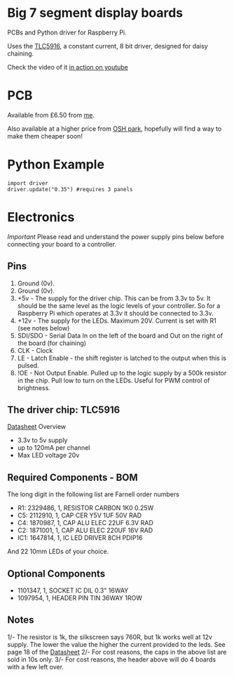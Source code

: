 # Big 7 segment display boards

PCBs and Python driver for Raspberry Pi.

Uses the [TLC5916](http://www.ti.com/product/tlc5916), a constant current, 8 bit driver, designed for daisy chaining.

Check the video of it [in action on youtube](http://youtu.be/0-mJzARANds)

# PCB

Available from £6.50 from [me](http://www.mattvenn.net/2014/02/25/big-7-segment-display-pcb/).

Also available at a higher price from [OSH park](http://oshpark.com/shared_projects/hZyNfTTa), hopefully will find a way to make them cheaper soon!

# Python Example

    import driver
    driver.update("0.35") #requires 3 panels

# Electronics

*Important* Please read and understand the power supply pins below before connecting your board to a controller.

## Pins

1. Ground (0v).
2. Ground (0v).
3. +5v - The supply for the driver chip. This can be from 3.3v to 5v. It should be the same level as the logic levels of your controller. So for a Raspberry Pi which operates at 3.3v it should be connected to 3.3v.
4. +12v - The supply for the LEDs. Maximum 20V. Current is set with R1 (see notes below)
5. SDI/SDO - Serial Data In on the left of the board and Out on the right of the board (for chaining)
6. CLK - Clock
7. LE - Latch Enable - the shift register is latched to the output when this is pulsed.
8. !OE - Not Output Enable. Pulled up to the logic supply by a 500k resistor  in the chip. Pull low to turn on the LEDs. Useful for PWM control of brightness.

## The driver chip: TLC5916

[Datasheet](http://www.ti.com/lit/ds/symlink/tlc5916.pdf) Overview

* 3.3v to 5v supply
* up to 120mA per channel
* Max LED voltage 20v

## Required Components - BOM

The long digit in the following list are Farnell order numbers

* R1: 2329486, 1, RESISTOR CARBON  1K0 0.25W 
* C5: 2112910, 1, CAP CER Y5V 1UF 50V RAD 
* C4: 1870987, 1, CAP ALU ELEC 22UF 6.3V RAD 
* C2: 1871001, 1, CAP ALU ELEC 220UF 16V RAD 
* IC1: 1647814, 1, IC LED DRIVER 8CH PDIP16

And 22 10mm LEDs of your choice.

## Optional Components

* 1101347, 1, SOCKET IC DIL 0.3" 16WAY 
* 1097954, 1, HEADER PIN TIN 36WAY 1ROW 

## Notes

1/- The resistor is 1k, the silkscreen says 760R, but 1k works well at 12v supply. The lower the value the higher the current provided to the leds. See page 18 of the [Datasheet](http://www.ti.com/lit/ds/symlink/tlc5916.pdf) 
2/- For cost reasons, the caps in the above list are sold in 10s only.
3/- For cost reasons, the header above will do 4 boards with a few left over.
